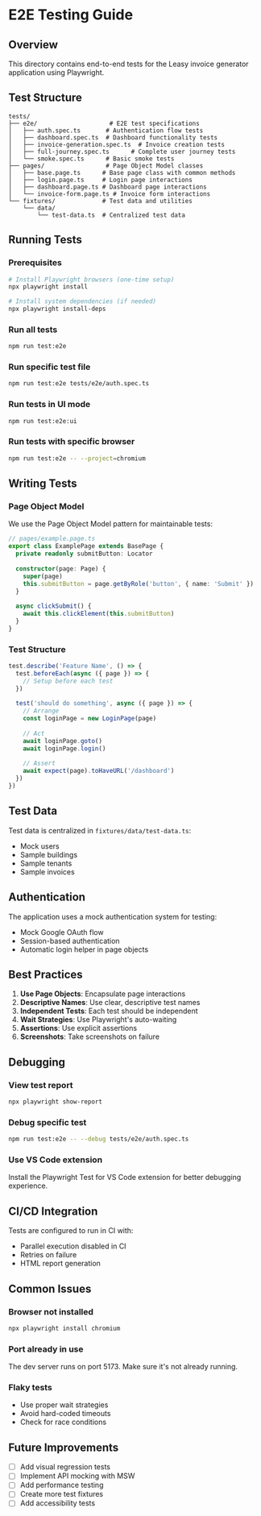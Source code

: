 # E2E Testing Guide

## Overview
This directory contains end-to-end tests for the Leasy invoice generator application using Playwright.

## Test Structure

```
tests/
├── e2e/                    # E2E test specifications
│   ├── auth.spec.ts       # Authentication flow tests
│   ├── dashboard.spec.ts  # Dashboard functionality tests
│   ├── invoice-generation.spec.ts  # Invoice creation tests
│   ├── full-journey.spec.ts      # Complete user journey tests
│   └── smoke.spec.ts      # Basic smoke tests
├── pages/                 # Page Object Model classes
│   ├── base.page.ts      # Base page class with common methods
│   ├── login.page.ts     # Login page interactions
│   ├── dashboard.page.ts # Dashboard page interactions
│   └── invoice-form.page.ts # Invoice form interactions
└── fixtures/             # Test data and utilities
    └── data/
        └── test-data.ts  # Centralized test data

```

## Running Tests

### Prerequisites
```bash
# Install Playwright browsers (one-time setup)
npx playwright install

# Install system dependencies (if needed)
npx playwright install-deps
```

### Run all tests
```bash
npm run test:e2e
```

### Run specific test file
```bash
npm run test:e2e tests/e2e/auth.spec.ts
```

### Run tests in UI mode
```bash
npm run test:e2e:ui
```

### Run tests with specific browser
```bash
npm run test:e2e -- --project=chromium
```

## Writing Tests

### Page Object Model
We use the Page Object Model pattern for maintainable tests:

```typescript
// pages/example.page.ts
export class ExamplePage extends BasePage {
  private readonly submitButton: Locator
  
  constructor(page: Page) {
    super(page)
    this.submitButton = page.getByRole('button', { name: 'Submit' })
  }
  
  async clickSubmit() {
    await this.clickElement(this.submitButton)
  }
}
```

### Test Structure
```typescript
test.describe('Feature Name', () => {
  test.beforeEach(async ({ page }) => {
    // Setup before each test
  })
  
  test('should do something', async ({ page }) => {
    // Arrange
    const loginPage = new LoginPage(page)
    
    // Act
    await loginPage.goto()
    await loginPage.login()
    
    // Assert
    await expect(page).toHaveURL('/dashboard')
  })
})
```

## Test Data

Test data is centralized in `fixtures/data/test-data.ts`:
- Mock users
- Sample buildings
- Sample tenants
- Sample invoices

## Authentication

The application uses a mock authentication system for testing:
- Mock Google OAuth flow
- Session-based authentication
- Automatic login helper in page objects

## Best Practices

1. **Use Page Objects**: Encapsulate page interactions
2. **Descriptive Names**: Use clear, descriptive test names
3. **Independent Tests**: Each test should be independent
4. **Wait Strategies**: Use Playwright's auto-waiting
5. **Assertions**: Use explicit assertions
6. **Screenshots**: Take screenshots on failure

## Debugging

### View test report
```bash
npx playwright show-report
```

### Debug specific test
```bash
npm run test:e2e -- --debug tests/e2e/auth.spec.ts
```

### Use VS Code extension
Install the Playwright Test for VS Code extension for better debugging experience.

## CI/CD Integration

Tests are configured to run in CI with:
- Parallel execution disabled in CI
- Retries on failure
- HTML report generation

## Common Issues

### Browser not installed
```bash
npx playwright install chromium
```

### Port already in use
The dev server runs on port 5173. Make sure it's not already running.

### Flaky tests
- Use proper wait strategies
- Avoid hard-coded timeouts
- Check for race conditions

## Future Improvements

- [ ] Add visual regression tests
- [ ] Implement API mocking with MSW
- [ ] Add performance testing
- [ ] Create more test fixtures
- [ ] Add accessibility tests